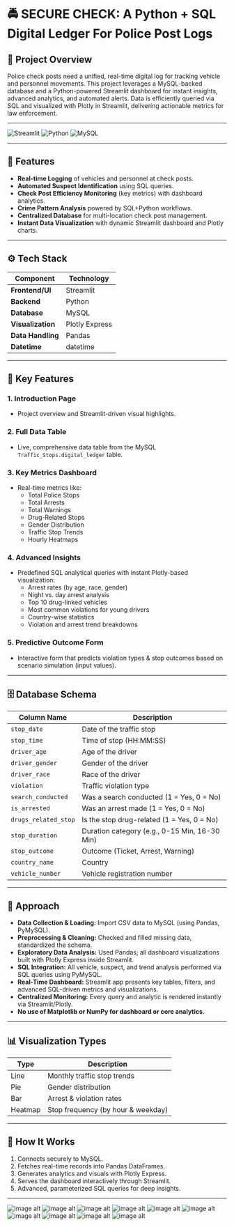 # 🚔 SECURE CHECK: A Python + SQL Digital Ledger For Police Post Logs

## 📌 Project Overview
Police check posts need a unified, real-time digital log for tracking vehicle and personnel movements. This project leverages a MySQL-backed database and a Python-powered Streamlit dashboard for instant insights, advanced analytics, and automated alerts. Data is efficiently queried via SQL and visualized with Plotly in Streamlit, delivering actionable metrics for law enforcement.

---

![Streamlit](https://img.shields.io/badge/Framework-Streamlit-FF4B4B?style=for-the-badge&logo=streamlit&logoColor=white)
![Python](https://img.shields.io/badge/Language-Python-3776AB?style=for-the-badge&logo=python&logoColor=white)
![MySQL](https://img.shields.io/badge/Database-MySQL-4479A1?style=for-the-badge&logo=mysql&logoColor=white)

---

## 🎯 Features

- **Real-time Logging** of vehicles and personnel at check posts.
- **Automated Suspect Identification** using SQL queries.
- **Check Post Efficiency Monitoring** (key metrics) with dashboard analytics.
- **Crime Pattern Analysis** powered by SQL+Python workflows.
- **Centralized Database** for multi-location check post management.
- **Instant Data Visualization** with dynamic Streamlit dashboard and Plotly charts.

---

## ⚙️ Tech Stack

| Component        | Technology          |
|------------------|--------------------|
| **Frontend/UI**  | Streamlit          |
| **Backend**      | Python             |
| **Database**     | MySQL              |
| **Visualization**| Plotly Express     |
| **Data Handling**| Pandas             |
| **Datetime**     | datetime           |


---

## 🚨 Key Features

### 1. Introduction Page
- Project overview and Streamlit-driven visual highlights.

### 2. Full Data Table
- Live, comprehensive data table from the MySQL `Traffic_Stops.digital_ledger` table.

### 3. Key Metrics Dashboard
- Real-time metrics like:
  - Total Police Stops
  - Total Arrests
  - Total Warnings
  - Drug-Related Stops
  - Gender Distribution
  - Traffic Stop Trends
  - Hourly Heatmaps

### 4. Advanced Insights
- Predefined SQL analytical queries with instant Plotly-based visualization:
  - Arrest rates (by age, race, gender)
  - Night vs. day arrest analysis
  - Top 10 drug-linked vehicles
  - Most common violations for young drivers
  - Country-wise statistics
  - Violation and arrest trend breakdowns

### 5. Predictive Outcome Form
- Interactive form that predicts violation types & stop outcomes based on scenario simulation (input values).

---

## 🗄️ Database Schema

| Column Name         | Description                                    |
|---------------------|------------------------------------------------|
| `stop_date`         | Date of the traffic stop                       |
| `stop_time`         | Time of stop (HH:MM:SS)                        |
| `driver_age`        | Age of the driver                              |
| `driver_gender`     | Gender of the driver                           |
| `driver_race`       | Race of the driver                             |
| `violation`         | Traffic violation type                         |
| `search_conducted`  | Was a search conducted (1 = Yes, 0 = No)       |
| `is_arrested`       | Was an arrest made (1 = Yes, 0 = No)           |
| `drugs_related_stop`| Is the stop drug-related (1 = Yes, 0 = No)     |
| `stop_duration`     | Duration category (e.g., 0-15 Min, 16-30 Min)  |
| `stop_outcome`      | Outcome (Ticket, Arrest, Warning)              |
| `country_name`      | Country                                        |
| `vehicle_number`    | Vehicle registration number                    |

---

## 📑 Approach

- **Data Collection & Loading:** Import CSV data to MySQL (using Pandas, PyMySQL).
- **Preprocessing & Cleaning:** Checked and filled missing data, standardized the schema.
- **Exploratory Data Analysis:** Used Pandas; all dashboard visualizations built with Plotly Express inside Streamlit.
- **SQL Integration:** All vehicle, suspect, and trend analysis performed via SQL queries using PyMySQL.
- **Real-Time Dashboard:** Streamlit app presents key tables, filters, and advanced SQL-driven metrics and visualizations.
- **Centralized Monitoring:** Every query and analytic is rendered instantly via Streamlit/Plotly.
- **No use of Matplotlib or NumPy for dashboard or core analytics.**

---

## 📊 Visualization Types

| Type      | Description                            |
|-----------|----------------------------------------|
| Line      | Monthly traffic stop trends            |
| Pie       | Gender distribution                    |
| Bar       | Arrest & violation rates               |
| Heatmap   | Stop frequency (by hour & weekday)     |

---

## 🧩 How It Works

1. Connects securely to MySQL.
2. Fetches real-time records into Pandas DataFrames.
3. Generates analytics and visuals with Plotly Express.
4. Serves the dashboard interactively through Streamlit.
5. Advanced, parameterized SQL queries for deep insights.

---



![image alt](https://github.com/kalpanamanohar/SecureCheck-A-Python-SQL-Digital-Ledger-for-Police-Post-Logs/blob/af1c31b2777532f75bb7197c7023342711988925/Introduction.jpeg)
![image alt](https://github.com/kalpanamanohar/SecureCheck-A-Python-SQL-Digital-Ledger-for-Police-Post-Logs/blob/af1c31b2777532f75bb7197c7023342711988925/Full_table.jpeg)
![image alt](https://github.com/kalpanamanohar/SecureCheck-A-Python-SQL-Digital-Ledger-for-Police-Post-Logs/blob/af1c31b2777532f75bb7197c7023342711988925/KEYmetric.jpeg)
![image alt](https://github.com/kalpanamanohar/SecureCheck-A-Python-SQL-Digital-Ledger-for-Police-Post-Logs/blob/af1c31b2777532f75bb7197c7023342711988925/keymetric2.jpeg)
![image alt](https://github.com/kalpanamanohar/SecureCheck-A-Python-SQL-Digital-Ledger-for-Police-Post-Logs/blob/af1c31b2777532f75bb7197c7023342711988925/keymetric3.jpeg)
![image alt](https://github.com/kalpanamanohar/SecureCheck-A-Python-SQL-Digital-Ledger-for-Police-Post-Logs/blob/af1c31b2777532f75bb7197c7023342711988925/keymetric4.jpeg)
![image alt](https://github.com/kalpanamanohar/SecureCheck-A-Python-SQL-Digital-Ledger-for-Police-Post-Logs/blob/af1c31b2777532f75bb7197c7023342711988925/advancedinsights.jpeg)
![image alt](https://github.com/kalpanamanohar/SecureCheck-A-Python-SQL-Digital-Ledger-for-Police-Post-Logs/blob/af1c31b2777532f75bb7197c7023342711988925/advancedinsights2.jpeg)
![image alt](https://github.com/kalpanamanohar/SecureCheck-A-Python-SQL-Digital-Ledger-for-Police-Post-Logs/blob/af1c31b2777532f75bb7197c7023342711988925/predictionoutcome.jpeg)
![image alt](https://github.com/kalpanamanohar/SecureCheck-A-Python-SQL-Digital-Ledger-for-Police-Post-Logs/blob/af1c31b2777532f75bb7197c7023342711988925/predictionoutcome2.jpeg)

